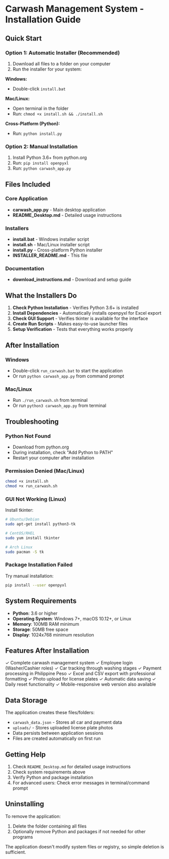 # Carwash Management System - Installation Guide

## Quick Start

### Option 1: Automatic Installer (Recommended)
1. Download all files to a folder on your computer
2. Run the installer for your system:

**Windows:**
- Double-click `install.bat`

**Mac/Linux:**
- Open terminal in the folder
- Run: `chmod +x install.sh && ./install.sh`

**Cross-Platform (Python):**
- Run: `python install.py`

### Option 2: Manual Installation
1. Install Python 3.6+ from python.org
2. Run: `pip install openpyxl`
3. Run: `python carwash_app.py`

## Files Included

### Core Application
- **carwash_app.py** - Main desktop application
- **README_Desktop.md** - Detailed usage instructions

### Installers
- **install.bat** - Windows installer script
- **install.sh** - Mac/Linux installer script  
- **install.py** - Cross-platform Python installer
- **INSTALLER_README.md** - This file

### Documentation
- **download_instructions.md** - Download and setup guide

## What the Installers Do

1. **Check Python Installation** - Verifies Python 3.6+ is installed
2. **Install Dependencies** - Automatically installs openpyxl for Excel export
3. **Check GUI Support** - Verifies tkinter is available for the interface
4. **Create Run Scripts** - Makes easy-to-use launcher files
5. **Setup Verification** - Tests that everything works properly

## After Installation

### Windows
- Double-click `run_carwash.bat` to start the application
- Or run `python carwash_app.py` from command prompt

### Mac/Linux
- Run `./run_carwash.sh` from terminal
- Or run `python3 carwash_app.py` from terminal

## Troubleshooting

### Python Not Found
- Download from python.org
- During installation, check "Add Python to PATH"
- Restart your computer after installation

### Permission Denied (Mac/Linux)
```bash
chmod +x install.sh
chmod +x run_carwash.sh
```

### GUI Not Working (Linux)
Install tkinter:
```bash
# Ubuntu/Debian
sudo apt-get install python3-tk

# CentOS/RHEL
sudo yum install tkinter

# Arch Linux
sudo pacman -S tk
```

### Package Installation Failed
Try manual installation:
```bash
pip install --user openpyxl
```

## System Requirements

- **Python**: 3.6 or higher
- **Operating System**: Windows 7+, macOS 10.12+, or Linux
- **Memory**: 100MB RAM minimum
- **Storage**: 50MB free space
- **Display**: 1024x768 minimum resolution

## Features After Installation

✓ Complete carwash management system
✓ Employee login (Washer/Cashier roles)
✓ Car tracking through washing stages
✓ Payment processing in Philippine Peso
✓ Excel and CSV export with professional formatting
✓ Photo upload for license plates
✓ Automatic data saving
✓ Daily reset functionality
✓ Mobile-responsive web version also available

## Data Storage

The application creates these files/folders:
- `carwash_data.json` - Stores all car and payment data
- `uploads/` - Stores uploaded license plate photos
- Data persists between application sessions
- Files are created automatically on first run

## Getting Help

1. Check `README_Desktop.md` for detailed usage instructions
2. Check system requirements above
3. Verify Python and package installation
4. For advanced users: Check error messages in terminal/command prompt

## Uninstalling

To remove the application:
1. Delete the folder containing all files
2. Optionally remove Python and packages if not needed for other programs

The application doesn't modify system files or registry, so simple deletion is sufficient.